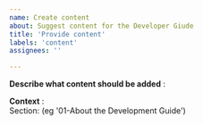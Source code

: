 ```yaml
---
name: Create content
about: Suggest content for the Developer Giude
title: 'Provide content'
labels: 'content'
assignees: ''

---
```


**Describe what content should be added** :  
<!-- Describe below what content should be added -->

**Context** :  
Section: (eg '01-About the Development Guide')
<!-- Add below any other context or screenshots about this change request -->
